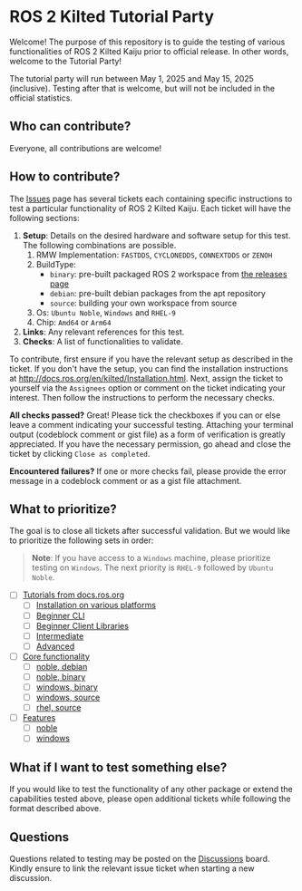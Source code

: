 # ROS 2 Kilted Tutorial Party

Welcome! The purpose of this repository is to guide the testing of various functionalities of ROS 2 Kilted Kaiju prior to official release.
In other words, welcome to the Tutorial Party!

The tutorial party will run between May 1, 2025 and May 15, 2025 (inclusive).
Testing after that is welcome, but will not be included in the official statistics.

## Who can contribute?

Everyone, all contributions are welcome!

## How to contribute?

The [Issues](https://github.com/ros2/kilted_tutorial_party/issues) page has several tickets each containing specific instructions to test a particular functionality of ROS 2 Kilted Kaiju.
Each ticket will have the following sections:

1. **Setup**: Details on the desired hardware and software setup for this test. The following combinations are possible.
   1. RMW Implementation: `FASTDDS`, `CYCLONEDDS`, `CONNEXTDDS` or `ZENOH`
   2. BuildType:
      * `binary`: pre-built packaged ROS 2 workspace from [the releases page](https://github.com/ros2/ros2/releases/tag/release-kilted-beta-20250430)
      * `debian`: pre-built debian packages from the apt repository
      * `source`: building your own workspace from source
   3. Os: `Ubuntu Noble`, `Windows` and `RHEL-9`
   4. Chip: `Amd64` or `Arm64`
2. **Links**: Any relevant references for this test.
3. **Checks**: A list of functionalities to validate.

To contribute, first ensure if you have the relevant setup as described in the ticket.
If you don't have the setup, you can find the installation instructions at http://docs.ros.org/en/kilted/Installation.html.
Next, assign the ticket to yourself via the `Assignees` option or comment on the ticket indicating your interest.
Then follow the instructions to perform the necessary checks.

**All checks passed?**
Great! Please tick the checkboxes if you can or else leave a comment indicating your successful testing.
Attaching your terminal output (codeblock comment or gist file) as a form of verification is greatly appreciated.
If you have the necessary permission, go ahead and close the ticket by clicking `Close as completed`.

**Encountered failures?**
If one or more checks fail, please provide the error message in a codeblock comment or as a gist file attachment.

## What to prioritize?

The goal is to close all tickets after successful validation. But we would like to prioritize the following sets in order:

> **Note**: If you have access to a `Windows` machine, please prioritize testing on `Windows`. The next priority is `RHEL-9` followed by `Ubuntu Noble`.
- [ ] [Tutorials from docs.ros.org](https://github.com/ros2/kilted_tutorial_party/issues?q=is%3Aissue+is%3Aopen+label%3Adocs)
  - [ ] [Installation on various platforms](https://github.com/ros2/kilted_tutorial_party/issues?q=is%3Aissue+is%3Aopen+label%3Ainstallation+)
  - [ ] [Beginner CLI](https://github.com/ros2/kilted_tutorial_party/issues?q=is%3Aopen+label%3Adocs+label%3Abeginner-cli-tools+)
  - [ ] [Beginner Client Libraries](https://github.com/ros2/kilted_tutorial_party/issues?q=is%3Aopen+label%3Adocs+label%3Abeginner-client-libraries+)
  - [ ] [Intermediate](https://github.com/ros2/kilted_tutorial_party/issues?q=is%3Aopen+label%3Adocs+label%3Aintermediate+)
  - [ ] [Advanced](https://github.com/ros2/kilted_tutorial_party/issues?q=is%3Aopen+label%3Adocs+label%3Aadvanced+)
- [ ] [Core functionality](https://github.com/ros2/kilted_tutorial_party/labels/core)
  - [ ] [noble, debian](https://github.com/ros2/kilted_tutorial_party/issues?q=is%3Aissue+is%3Aopen+label%3Acore+label%3A%22OS%3A+Ubuntu+Noble+24.04%22+label%3A%22Build+type%3A+Debian%22)
  - [ ] [noble, binary](https://github.com/ros2/kilted_tutorial_party/issues?q=is%3Aissue+is%3Aopen+label%3Acore+label%3A%22OS%3A+Ubuntu+Noble+24.04%22+label%3A%22Build+type%3A+Binary%22+)
  - [ ] [windows, binary](https://github.com/ros2/kilted_tutorial_party/issues?q=is%3Aissue+is%3Aopen+label%3Acore+label%3A%22Build+type%3A+Binary%22+label%3A%22OS%3A+Windows%22+)
  - [ ] [windows, source](https://github.com/ros2/kilted_tutorial_party/issues?q=is%3Aissue+is%3Aopen+label%3Acore+label%3A%22Build+type%3A+Source%22+label%3A%22OS%3A+Windows%22+)
  - [ ] [rhel, source](https://github.com/ros2/kilted_tutorial_party/issues?q=is%3Aissue+is%3Aopen+label%3Acore+label%3A%22Build+type%3A+Source%22+label%3A%22OS%3A+RHEL+9%22+)
- [ ] [Features](https://github.com/ros2/kilted_tutorial_party/issues?q=is%3Aissue+is%3Aopen+label%3Afeature+)
  - [ ] [noble](https://github.com/ros2/kilted_tutorial_party/issues?q=is%3Aissue+is%3Aopen+label%3Afeature+label%3A%22OS%3A+Ubuntu+Noble+24.04%22++)
  - [ ] [windows](https://github.com/ros2/kilted_tutorial_party/issues?q=is%3Aissue+is%3Aopen+label%3Afeature+label%3A%22OS%3A+Windows%22+)

## What if I want to test something else?

If you would like to test the functionality of any other package or extend the capabilities tested above, please open additional tickets while following the format described above.

## Questions

Questions related to testing may be posted on the [Discussions](https://github.com/ros2/kilted_tutorial_party/discussions) board.
Kindly ensure to link the relevant issue ticket when starting a new discussion.
